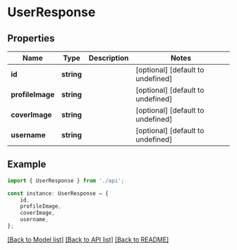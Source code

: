 # UserResponse


## Properties

Name | Type | Description | Notes
------------ | ------------- | ------------- | -------------
**id** | **string** |  | [optional] [default to undefined]
**profileImage** | **string** |  | [optional] [default to undefined]
**coverImage** | **string** |  | [optional] [default to undefined]
**username** | **string** |  | [optional] [default to undefined]

## Example

```typescript
import { UserResponse } from './api';

const instance: UserResponse = {
    id,
    profileImage,
    coverImage,
    username,
};
```

[[Back to Model list]](../README.md#documentation-for-models) [[Back to API list]](../README.md#documentation-for-api-endpoints) [[Back to README]](../README.md)
